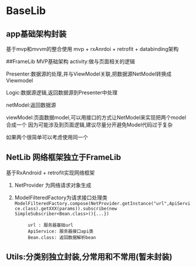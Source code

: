 # BaseLib


## app基础架构封装


  基于mvp和mvvm的整合使用 mvp + rxAnrdoi + retrofit + databinding架构
  
  ##FrameLib MVP基础架构
  activity:做与页面相关的逻辑
  
  
  Presenter:数据源的处理,并与ViewModel关联,把数据源NetModel转换成Viewmodel
  
  
  Logic:数据源逻辑,返回数据源到Presenter中处理
  
  
  netModel:返回数据源
  
  
  viewModel:页面数据model,可以用接口的方式让NetModel来实现把两个model合成一个
            因为可能涉及到页面逻辑,建议尽量分开避免Model代码过于复杂
            
            
  如果两个很简单可以考虑使用同一个
  
  

 ## NetLib 网络框架独立于FrameLib
  
  基于RxAndroid + retrofit实现网络框架
  1. NetProvider 为网络请求对象生成
  2. ModelFilteredFactory为请求接口处理类
              ```ModelFilteredFactory.compose(NetProvider.getInstance("url",ApiService.class).getXXX(params)).subscribe(new SimpleSubscriber<Bean.class>(){...})```
              
              url : 服务器基础url
              ApiService: 服务器接口api类
              Bean.class: 返回数据解析bean
           
          
          
           

 ## Utils:分类别独立封装,分常用和不常用(暂未封装)
